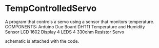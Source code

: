 # TempControlledServo

A program that controls a servo using a sensor that monitors temperature.
COMPONENTS:
Arduino Due Board
DHT11 Temperature and Humidity Sensor
LCD 1602 Display
4 LEDS
4 330ohm Resistor
Servo

schematic is attached with the code.
